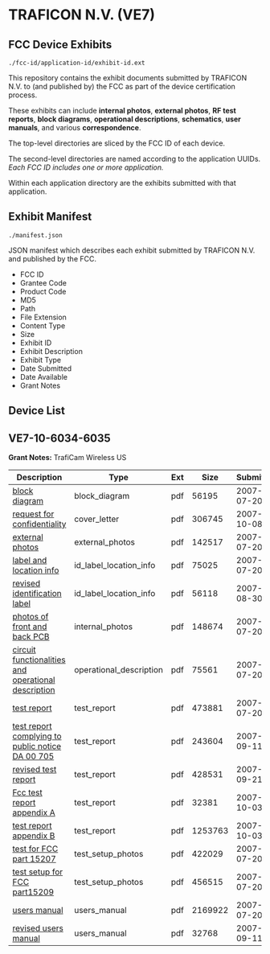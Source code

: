 # TRAFICON N.V. (VE7)
## FCC Device Exhibits

```
./fcc-id/application-id/exhibit-id.ext
```

This repository contains the exhibit documents submitted by TRAFICON N.V. to (and published by) the FCC as part of the device certification process.

These exhibits can include **internal photos**, **external photos**, **RF test reports**, **block diagrams**, **operational descriptions**, **schematics**, **user manuals**, and various **correspondence**.

The top-level directories are sliced by the FCC ID of each device.

The second-level directories are named according to the application UUIDs. *Each FCC ID includes one or more application.*

Within each application directory are the exhibits submitted with that application. 

## Exhibit Manifest

```
./manifest.json
```

JSON manifest which describes each exhibit submitted by TRAFICON N.V. and published by the FCC.

- FCC ID
- Grantee Code
- Product Code
- MD5
- Path
- File Extension
- Content Type
- Size
- Exhibit ID
- Exhibit Description
- Exhibit Type
- Date Submitted
- Date Available
- Grant Notes

## Device List
## VE7-10-6034-6035
**Grant Notes:** TrafiCam Wireless US

| Description | Type | Ext | Size | Submitted | Available |
| ----------- | ---- | --- | ---- | --------- | --------- |
| [block diagram](VE7-10-6034-6035/b0e19fa5be4d372fcfdda1917d57891f/818736.pdf) | block_diagram | pdf | 56195 | 2007-07-20 | 2007-10-16 |
| [request for confidentiality](VE7-10-6034-6035/b0e19fa5be4d372fcfdda1917d57891f/852497.pdf) | cover_letter | pdf | 306745 | 2007-10-08 | 2007-10-16 |
| [external photos](VE7-10-6034-6035/b0e19fa5be4d372fcfdda1917d57891f/818737.pdf) | external_photos | pdf | 142517 | 2007-07-20 | 2007-10-16 |
| [label and location info](VE7-10-6034-6035/b0e19fa5be4d372fcfdda1917d57891f/818738.pdf) | id_label_location_info | pdf | 75025 | 2007-07-20 | 2007-10-16 |
| [revised identification label](VE7-10-6034-6035/b0e19fa5be4d372fcfdda1917d57891f/835695.pdf) | id_label_location_info | pdf | 56118 | 2007-08-30 | 2007-10-16 |
| [photos of front and back PCB](VE7-10-6034-6035/b0e19fa5be4d372fcfdda1917d57891f/818842.pdf) | internal_photos | pdf | 148674 | 2007-07-20 | 2007-10-16 |
| [circuit functionalities and operational description](VE7-10-6034-6035/b0e19fa5be4d372fcfdda1917d57891f/818739.pdf) | operational_description | pdf | 75561 | 2007-07-20 | 2007-10-16 |
| [test report](VE7-10-6034-6035/b0e19fa5be4d372fcfdda1917d57891f/818735.pdf) | test_report | pdf | 473881 | 2007-07-20 | 2007-10-16 |
| [test report complying to public notice DA 00 705](VE7-10-6034-6035/b0e19fa5be4d372fcfdda1917d57891f/841250.pdf) | test_report | pdf | 243604 | 2007-09-11 | 2007-10-16 |
| [revised test report](VE7-10-6034-6035/b0e19fa5be4d372fcfdda1917d57891f/845958.pdf) | test_report | pdf | 428531 | 2007-09-21 | 2007-10-16 |
| [Fcc test report appendix A](VE7-10-6034-6035/b0e19fa5be4d372fcfdda1917d57891f/850737.pdf) | test_report | pdf | 32381 | 2007-10-03 | 2007-10-16 |
| [test report appendix B](VE7-10-6034-6035/b0e19fa5be4d372fcfdda1917d57891f/797745.pdf) | test_report | pdf | 1253763 | 2007-10-03 | 2007-10-16 |
| [test for FCC part 15207](VE7-10-6034-6035/b0e19fa5be4d372fcfdda1917d57891f/818821.pdf) | test_setup_photos | pdf | 422029 | 2007-07-20 | 2007-10-16 |
| [test setup for FCC part15209](VE7-10-6034-6035/b0e19fa5be4d372fcfdda1917d57891f/818822.pdf) | test_setup_photos | pdf | 456515 | 2007-07-20 | 2007-10-16 |
| [users manual](VE7-10-6034-6035/b0e19fa5be4d372fcfdda1917d57891f/818734.pdf) | users_manual | pdf | 2169922 | 2007-07-20 | 2007-10-16 |
| [revised users manual](VE7-10-6034-6035/b0e19fa5be4d372fcfdda1917d57891f/841237.pdf) | users_manual | pdf | 32768 | 2007-09-11 | 2007-10-16 |
